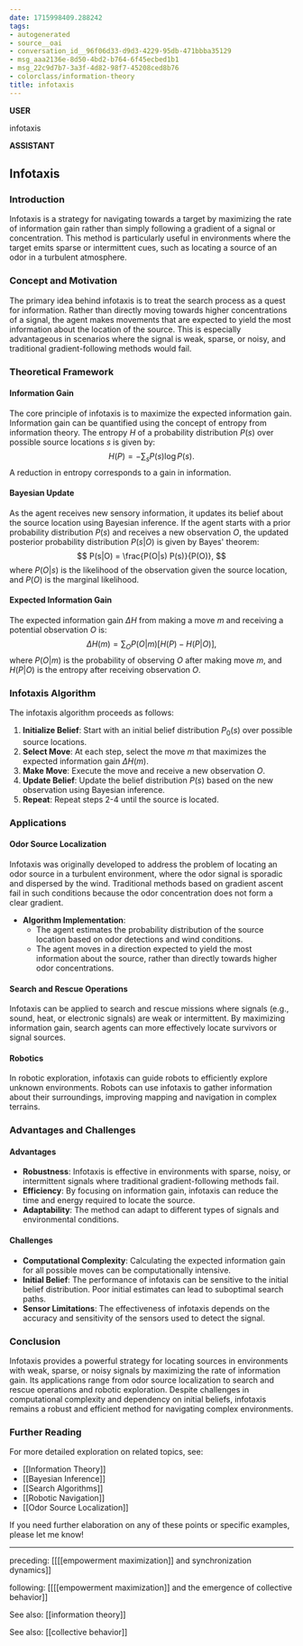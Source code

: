 ```yaml
---
date: 1715998409.288242
tags:
- autogenerated
- source__oai
- conversation_id__96f06d33-d9d3-4229-95db-471bbba35129
- msg_aaa2136e-8d50-4bd2-b764-6f45ecbed1b1
- msg_22c9d7b7-3a3f-4d82-98f7-45208ced8b76
- colorclass/information-theory
title: infotaxis
---
```


**USER**

infotaxis


**ASSISTANT**

## Infotaxis

### Introduction
Infotaxis is a strategy for navigating towards a target by maximizing the rate of information gain rather than simply following a gradient of a signal or concentration. This method is particularly useful in environments where the target emits sparse or intermittent cues, such as locating a source of an odor in a turbulent atmosphere.

### Concept and Motivation
The primary idea behind infotaxis is to treat the search process as a quest for information. Rather than directly moving towards higher concentrations of a signal, the agent makes movements that are expected to yield the most information about the location of the source. This is especially advantageous in scenarios where the signal is weak, sparse, or noisy, and traditional gradient-following methods would fail.

### Theoretical Framework

#### Information Gain
The core principle of infotaxis is to maximize the expected information gain. Information gain can be quantified using the concept of entropy from information theory. The entropy $H$ of a probability distribution $P(s)$ over possible source locations $s$ is given by:
$$
H(P) = - \sum_{s} P(s) \log P(s).
$$
A reduction in entropy corresponds to a gain in information.

#### Bayesian Update
As the agent receives new sensory information, it updates its belief about the source location using Bayesian inference. If the agent starts with a prior probability distribution $P(s)$ and receives a new observation $O$, the updated posterior probability distribution $P(s|O)$ is given by Bayes' theorem:
$$
P(s|O) = \frac{P(O|s) P(s)}{P(O)},
$$
where $P(O|s)$ is the likelihood of the observation given the source location, and $P(O)$ is the marginal likelihood.

#### Expected Information Gain
The expected information gain $\Delta H$ from making a move $m$ and receiving a potential observation $O$ is:
$$
\Delta H(m) = \sum_{O} P(O|m) \left[ H(P) - H(P|O) \right],
$$
where $P(O|m)$ is the probability of observing $O$ after making move $m$, and $H(P|O)$ is the entropy after receiving observation $O$.

### Infotaxis Algorithm
The infotaxis algorithm proceeds as follows:

1. **Initialize Belief**: Start with an initial belief distribution $P_0(s)$ over possible source locations.
2. **Select Move**: At each step, select the move $m$ that maximizes the expected information gain $\Delta H(m)$.
3. **Make Move**: Execute the move and receive a new observation $O$.
4. **Update Belief**: Update the belief distribution $P(s)$ based on the new observation using Bayesian inference.
5. **Repeat**: Repeat steps 2-4 until the source is located.

### Applications

#### Odor Source Localization
Infotaxis was originally developed to address the problem of locating an odor source in a turbulent environment, where the odor signal is sporadic and dispersed by the wind. Traditional methods based on gradient ascent fail in such conditions because the odor concentration does not form a clear gradient.

- **Algorithm Implementation**:
  - The agent estimates the probability distribution of the source location based on odor detections and wind conditions.
  - The agent moves in a direction expected to yield the most information about the source, rather than directly towards higher odor concentrations.

#### Search and Rescue Operations
Infotaxis can be applied to search and rescue missions where signals (e.g., sound, heat, or electronic signals) are weak or intermittent. By maximizing information gain, search agents can more effectively locate survivors or signal sources.

#### Robotics
In robotic exploration, infotaxis can guide robots to efficiently explore unknown environments. Robots can use infotaxis to gather information about their surroundings, improving mapping and navigation in complex terrains.

### Advantages and Challenges

#### Advantages
- **Robustness**: Infotaxis is effective in environments with sparse, noisy, or intermittent signals where traditional gradient-following methods fail.
- **Efficiency**: By focusing on information gain, infotaxis can reduce the time and energy required to locate the source.
- **Adaptability**: The method can adapt to different types of signals and environmental conditions.

#### Challenges
- **Computational Complexity**: Calculating the expected information gain for all possible moves can be computationally intensive.
- **Initial Belief**: The performance of infotaxis can be sensitive to the initial belief distribution. Poor initial estimates can lead to suboptimal search paths.
- **Sensor Limitations**: The effectiveness of infotaxis depends on the accuracy and sensitivity of the sensors used to detect the signal.

### Conclusion
Infotaxis provides a powerful strategy for locating sources in environments with weak, sparse, or noisy signals by maximizing the rate of information gain. Its applications range from odor source localization to search and rescue operations and robotic exploration. Despite challenges in computational complexity and dependency on initial beliefs, infotaxis remains a robust and efficient method for navigating complex environments.

### Further Reading
For more detailed exploration on related topics, see:
- [[Information Theory]]
- [[Bayesian Inference]]
- [[Search Algorithms]]
- [[Robotic Navigation]]
- [[Odor Source Localization]]

If you need further elaboration on any of these points or specific examples, please let me know!


---

preceding: [[[[empowerment maximization]] and synchronization dynamics]]  


following: [[[[empowerment maximization]] and the emergence of collective behavior]]

See also: [[information theory]]


See also: [[collective behavior]]